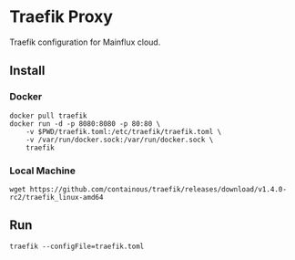 # Traefik Proxy
Traefik configuration for Mainflux cloud.

## Install
### Docker
```
docker pull traefik
docker run -d -p 8080:8080 -p 80:80 \
    -v $PWD/traefik.toml:/etc/traefik/traefik.toml \
    -v /var/run/docker.sock:/var/run/docker.sock \
    traefik
```

### Local Machine
```
wget https://github.com/containous/traefik/releases/download/v1.4.0-rc2/traefik_linux-amd64
```
## Run
```
traefik --configFile=traefik.toml
```
